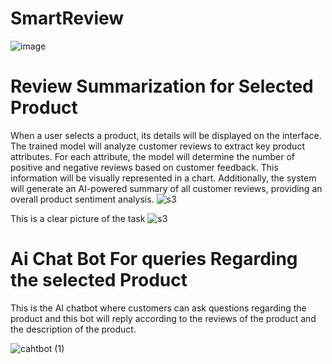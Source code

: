 # SmartReview

![image](https://github.com/user-attachments/assets/3d7b417c-0806-4b52-bdc8-84209e1aa9dc)


#  Review Summarization for Selected Product
When a user selects a product, its details will be displayed on the interface. The trained model will analyze customer reviews to extract key product attributes. For each attribute, the model will determine the number of positive and negative reviews based on customer feedback. This information will be visually represented in a chart. Additionally, the system will generate an AI-powered summary of all customer reviews, providing an overall product sentiment analysis.
![s3](https://github.com/user-attachments/assets/8e537494-bbd9-4d7b-871d-25bbdab0a33b)

This is a clear picture of the task
![s3](https://github.com/user-attachments/assets/7026d244-4b88-4e7d-863b-61c500934312)



# Ai Chat Bot For queries Regarding the selected Product
This is the AI chatbot where customers can ask questions regarding the product and this bot will reply according to the reviews of the product and the description of the product.

![cahtbot (1)](https://github.com/user-attachments/assets/7a5099d8-1dc2-41e3-ad55-a8720125c941)




